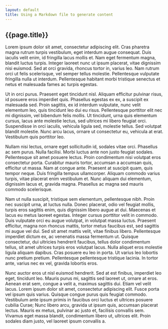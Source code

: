 ```yaml
---
layout: default
title: Using a Markdown file to generate content
---
```


## {{page.title}}

Lorem ipsum dolor sit amet, consectetur adipiscing elit. Cras pharetra magna rutrum turpis vestibulum, eget interdum augue consequat. Duis iaculis velit enim, id fringilla lacus mollis et. Nam eget fermentum magna, blandit luctus turpis. Integer laoreet nunc ut ipsum placerat, vitae dignissim nisi euismod. Sed at orci gravida, rhoncus tortor in, varius leo. Nam rutrum orci ut felis scelerisque, vel semper tellus molestie. Pellentesque vulputate fringilla nulla ut interdum. Pellentesque habitant morbi tristique senectus et netus et malesuada fames ac turpis egestas.

Ut in orci purus. Praesent eget tincidunt nisl. Aliquam efficitur pulvinar risus, id posuere eros imperdiet quis. Phasellus egestas ex ex, a suscipit ex malesuada sed. Proin sagittis, ex id interdum vulputate, nunc velit elementum leo, quis tincidunt leo dui eu risus. Pellentesque porttitor elit nec mi dignissim, vel bibendum felis mollis. Ut tincidunt, urna quis elementum cursus, lacus ante molestie lectus, sed ultrices mi libero feugiat orci. Suspendisse in orci iaculis, vehicula ligula sed, molestie tellus. Sed volutpat blandit molestie. Nunc arcu lacus, ornare ut consectetur eu, vehicula at erat. Vestibulum quis porttitor leo.

Nullam nisi lectus, ornare eget sollicitudin id, sodales vitae orci. Phasellus ac sem purus. Nulla facilisi. Morbi luctus ante non justo feugiat sodales. Pellentesque sit amet posuere lectus. Proin condimentum nisi volutpat eros consectetur porta. Curabitur mauris tortor, accumsan a accumsan quis, efficitur ut massa. Nam at congue ante. Praesent at suscipit quam, quis tempor neque. Duis fringilla tempus ullamcorper. Aliquam commodo varius turpis, vitae placerat enim vestibulum et. Nunc aliquam dui elementum, dignissim lacus et, gravida magna. Phasellus ac magna sed mauris commodo scelerisque.

Nam ut nulla suscipit, tristique sem elementum, pellentesque nibh. Proin nec suscipit urna, at luctus nulla. Donec placerat, odio vel feugiat mollis, turpis eros sagittis enim, quis dignissim libero augue at dui. Maecenas et lacus eu metus laoreet egestas. Integer cursus porttitor velit in commodo. Duis vulputate orci eu augue volutpat, in volutpat massa luctus. Praesent efficitur, magna non rhoncus mattis, tortor metus faucibus est, sed sagittis mi augue vel dui. Sed sit amet mattis velit, vitae finibus libero. Pellentesque imperdiet dictum ex, ac venenatis massa fermentum ut. Quisque consectetur, dui ultricies hendrerit faucibus, tellus dolor condimentum tellus, sit amet ultrices turpis eros volutpat lacus. Nulla aliquet eros molestie ligula aliquam dapibus. Cras posuere eu leo in porta. Ut varius leo lobortis nunc pretium pretium. Pellentesque pellentesque tristique lacinia. In tortor ante, varius nec ex vel, gravida lobortis eros.

Nunc auctor eros ut nisl euismod hendrerit. Sed at est finibus, imperdiet leo eget, tincidunt leo. Mauris purus mi, sagittis sed laoreet ut, ornare at eros. Aenean erat sem, congue a velit a, maximus sagittis dui. Etiam vel velit lacus. Lorem ipsum dolor sit amet, consectetur adipiscing elit. Fusce porta vel ipsum quis varius. Quisque congue purus quis feugiat commodo. Vestibulum ante ipsum primis in faucibus orci luctus et ultrices posuere cubilia Curae; Nunc libero arcu, gravida ut ipsum quis, accumsan placerat lectus. Mauris ex metus, pulvinar ac justo et, facilisis convallis sem. Vivamus eget massa blandit, condimentum libero ut, ultrices elit. Proin sodales diam justo, vel laoreet ipsum convallis a.
